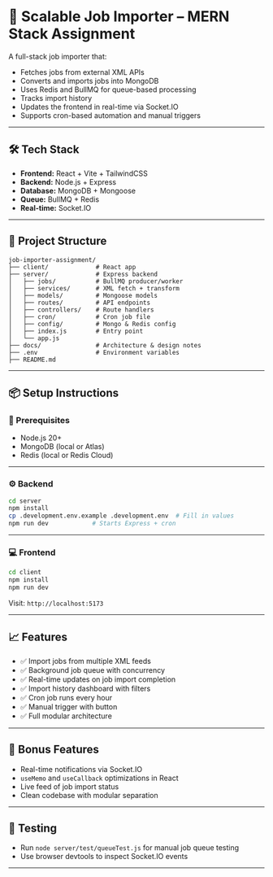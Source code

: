 # 🚀 Scalable Job Importer – MERN Stack Assignment

A full-stack job importer that:
- Fetches jobs from external XML APIs
- Converts and imports jobs into MongoDB
- Uses Redis and BullMQ for queue-based processing
- Tracks import history
- Updates the frontend in real-time via Socket.IO
- Supports cron-based automation and manual triggers

---

## 🛠 Tech Stack

- **Frontend:** React + Vite + TailwindCSS
- **Backend:** Node.js + Express
- **Database:** MongoDB + Mongoose
- **Queue:** BullMQ + Redis
- **Real-time:** Socket.IO

---

## 📂 Project Structure

```
job-importer-assignment/
├── client/             # React app
├── server/             # Express backend
│   ├── jobs/           # BullMQ producer/worker
│   ├── services/       # XML fetch + transform
│   ├── models/         # Mongoose models
│   ├── routes/         # API endpoints
│   ├── controllers/    # Route handlers
│   ├── cron/           # Cron job file
│   ├── config/         # Mongo & Redis config
│   ├── index.js        # Entry point
│   └── app.js
├── docs/               # Architecture & design notes
├── .env                # Environment variables
├── README.md
```

---

## 📦 Setup Instructions

### 🧱 Prerequisites
- Node.js 20+
- MongoDB (local or Atlas)
- Redis (local or Redis Cloud)

---

### ⚙️ Backend

```bash
cd server
npm install
cp .development.env.example .development.env  # Fill in values
npm run dev            # Starts Express + cron
```

---

### 💻 Frontend

```bash
cd client
npm install
npm run dev
```

Visit: `http://localhost:5173`

---

## 📈 Features

- ✅ Import jobs from multiple XML feeds
- ✅ Background job queue with concurrency
- ✅ Real-time updates on job import completion
- ✅ Import history dashboard with filters
- ✅ Cron job runs every hour
- ✅ Manual trigger with button
- ✅ Full modular architecture

---

## 🚀 Bonus Features

- Real-time notifications via Socket.IO
- `useMemo` and `useCallback` optimizations in React
- Live feed of job import status
- Clean codebase with modular separation

---

## 🧪 Testing

- Run `node server/test/queueTest.js` for manual job queue testing
- Use browser devtools to inspect Socket.IO events

---


